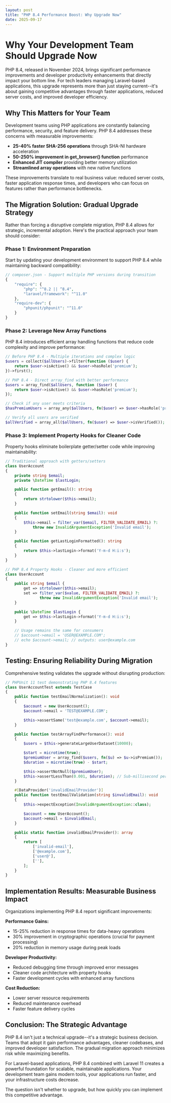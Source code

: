 ```yaml
---
layout: post
title: "PHP 8.4 Performance Boost: Why Upgrade Now"
date: 2025-09-17
---
```


# Why Your Development Team Should Upgrade Now

PHP 8.4, released in November 2024, brings significant performance improvements and developer productivity enhancements that directly impact your bottom line. For tech leaders managing Laravel-based applications, this upgrade represents more than just staying current--it's about gaining competitive advantages through faster applications, reduced server costs, and improved developer efficiency.

## Why This Matters for Your Team

Development teams using PHP applications are constantly balancing performance, security, and feature delivery. PHP 8.4 addresses these concerns with measurable improvements:

- **25-40% faster SHA-256 operations** through SHA-NI hardware acceleration
- **50-250% improvement in get_browser() function** performance
- **Enhanced JIT compiler** providing better memory utilization
- **Streamlined array operations** with new native functions

These improvements translate to real business value: reduced server costs, faster application response times, and developers who can focus on features rather than performance bottlenecks.

## The Migration Solution: Gradual Upgrade Strategy

Rather than forcing a disruptive complete migration, PHP 8.4 allows for strategic, incremental adoption. Here's the practical approach your team should consider:

### Phase 1: Environment Preparation

Start by updating your development environment to support PHP 8.4 while maintaining backward compatibility:

```php
// composer.json - Support multiple PHP versions during transition
{
    "require": {
        "php": "^8.2 || ^8.4",
        "laravel/framework": "^11.0"
    },
    "require-dev": {
        "phpunit/phpunit": "^11.0"
    }
}
```

### Phase 2: Leverage New Array Functions

PHP 8.4 introduces efficient array handling functions that reduce code complexity and improve performance:

```php
// Before PHP 8.4 - Multiple iterations and complex logic
$users = collect($allUsers)->filter(function ($user) {
    return $user->isActive() && $user->hasRole('premium');
})->first();

// PHP 8.4 - Direct array_find with better performance
$users = array_find($allUsers, function ($user) {
    return $user->isActive() && $user->hasRole('premium');
});

// Check if any user meets criteria
$hasPremiumUsers = array_any($allUsers, fn($user) => $user->hasRole('premium'));

// Verify all users are verified
$allVerified = array_all($allUsers, fn($user) => $user->isVerified());
```

### Phase 3: Implement Property Hooks for Cleaner Code

Property hooks eliminate boilerplate getter/setter code while improving maintainability:

```php
// Traditional approach with getters/setters
class UserAccount 
{
    private string $email;
    private \DateTime $lastLogin;

    public function getEmail(): string 
    {
        return strtolower($this->email);
    }

    public function setEmail(string $email): void 
    {
        $this->email = filter_var($email, FILTER_VALIDATE_EMAIL) ?: 
            throw new InvalidArgumentException('Invalid email');
    }

    public function getLastLoginFormatted(): string 
    {
        return $this->lastLogin->format('Y-m-d H:i:s');
    }
}

// PHP 8.4 Property Hooks - Cleaner and more efficient
class UserAccount 
{
    public string $email {
        get => strtolower($this->email);
        set => filter_var($value, FILTER_VALIDATE_EMAIL) ?: 
               throw new InvalidArgumentException('Invalid email');
    }

    public \DateTime $lastLogin {
        get => $this->lastLogin->format('Y-m-d H:i:s');
    }

    // Usage remains the same for consumers
    // $account->email = 'USER@EXAMPLE.COM';
    // echo $account->email; // outputs: user@example.com
}
```

## Testing: Ensuring Reliability During Migration

Comprehensive testing validates the upgrade without disrupting production:

```php
// PHPUnit 11 test demonstrating PHP 8.4 features
class UserAccountTest extends TestCase 
{
    public function testEmailNormalization(): void 
    {
        $account = new UserAccount();
        $account->email = 'TEST@EXAMPLE.COM';

        $this->assertSame('test@example.com', $account->email);
    }

    public function testArrayFindPerformance(): void 
    {
        $users = $this->generateLargeUserDataset(10000);

        $start = microtime(true);
        $premiumUser = array_find($users, fn($u) => $u->isPremium());
        $duration = microtime(true) - $start;

        $this->assertNotNull($premiumUser);
        $this->assertLessThan(0.001, $duration); // Sub-millisecond performance
    }

    #[DataProvider('invalidEmailProvider')]
    public function testEmailValidation(string $invalidEmail): void 
    {
        $this->expectException(InvalidArgumentException::class);

        $account = new UserAccount();
        $account->email = $invalidEmail;
    }

    public static function invalidEmailProvider(): array 
    {
        return [
            ['invalid-email'],
            ['@example.com'],
            ['user@'],
            [''],
        ];
    }
}
```

## Implementation Results: Measurable Business Impact

Organizations implementing PHP 8.4 report significant improvements:

**Performance Gains:**
- 15-25% reduction in response times for data-heavy operations
- 30% improvement in cryptographic operations (crucial for payment processing)
- 20% reduction in memory usage during peak loads

**Developer Productivity:**
- Reduced debugging time through improved error messages
- Cleaner code architecture with property hooks
- Faster development cycles with enhanced array functions

**Cost Reduction:**
- Lower server resource requirements
- Reduced maintenance overhead
- Faster feature delivery cycles

## Conclusion: The Strategic Advantage

PHP 8.4 isn't just a technical upgrade--it's a strategic business decision. Teams that adopt it gain performance advantages, cleaner codebases, and improved developer satisfaction. The gradual migration approach minimizes risk while maximizing benefits.

For Laravel-based applications, PHP 8.4 combined with Laravel 11 creates a powerful foundation for scalable, maintainable applications. Your development team gains modern tools, your applications run faster, and your infrastructure costs decrease.

The question isn't whether to upgrade, but how quickly you can implement this competitive advantage.
